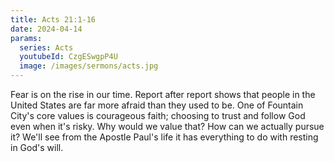 ```yaml
---
title: Acts 21:1-16
date: 2024-04-14
params:
  series: Acts
  youtubeId: CzgESwgpP4U
  image: /images/sermons/acts.jpg
---
```


Fear is on the rise in our time. Report after report shows that people in the United States are far more afraid than they used to be. One of Fountain City's core values is courageous faith; choosing to trust and follow God even when it's risky. Why would we value that? How can we actually pursue it? We'll see from the Apostle Paul's life it has everything to do with resting in God's will. 
